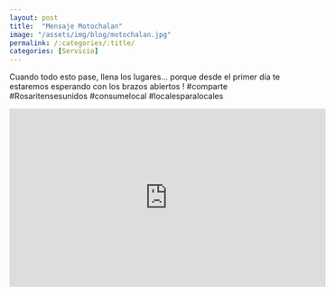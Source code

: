 ```yaml
---
layout: post
title:  "Mensaje Motochalan"
image: "/assets/img/blog/motochalan.jpg"
permalink: /:categories/:title/
categories: [Servicio]
---
```


Cuando todo esto pase, llena los lugares... porque desde el primer día te estaremos esperando con los brazos abiertos ! 
#comparte #Rosaritensesunidos #consumelocal #localesparalocales

<div class="embed-responsive embed-responsive-16by9">

<iframe src="https://www.facebook.com/plugins/video.php?href=https%3A%2F%2Fwww.facebook.com%2F157367301016510%2Fvideos%2F2348888088741631%2F&show_text=0&width=560" width="560" height="316" style="border:none;overflow:hidden" scrolling="no" frameborder="0" allowTransparency="true" allowFullScreen="true"></iframe>
